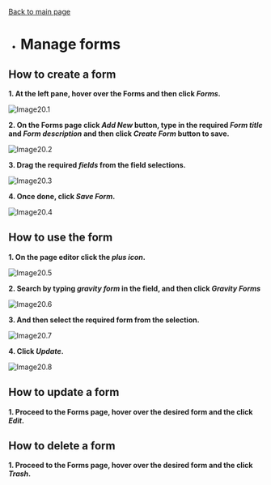 [Back to main page](https://github.com/samremonte/b1m/blob/main/documentation.md)

- # Manage forms
<h2>How to create a form</h2>

**1. At the left pane, hover over the Forms and then click _Forms_.**

![Image20.1](/img/20.1.PNG)

**2. On the Forms page click _Add New_ button, type in the required _Form title_ and _Form description_ and then click _Create Form_ button to save.**

![Image20.2](/img/20.2.PNG)

**3. Drag the required _fields_ from the field selections.**

![Image20.3](/img/20.3.PNG)

**4. Once done, click _Save Form_.**

![Image20.4](/img/20.4.PNG)

<h2>How to use the form</h2>

**1. On the page editor click the _plus icon_.**

![Image20.5](/img/20.5.PNG)

**2. Search by typing _gravity form_ in the field, and then click _Gravity Forms_**

![Image20.6](/img/20.6.PNG)

**3. And then select the required form from the selection.**

![Image20.7](/img/20.7.PNG)

**4. Click _Update_.**

![Image20.8](/img/20.8.PNG)

<h2>How to update a form</h2>

**1. Proceed to the Forms page, hover over the desired form and the click _Edit_.**

<h2>How to delete a form</h2>

**1. Proceed to the Forms page, hover over the desired form and the click _Trash_.**

